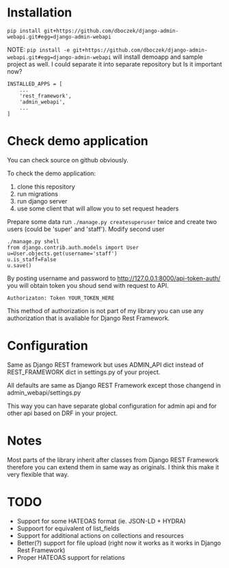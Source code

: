 Installation
============
`pip install git+https://github.com/dboczek/django-admin-webapi.git#egg=django-admin-webapi`

NOTE: `pip install -e git+https://github.com/dboczek/django-admin-webapi.git#egg=django-admin-webapi` will install demoapp and sample project as well. I could separate it into separate repository but Is it important now?


```
INSTALLED_APPS = [
    ...
    'rest_framework',
    'admin_webapi',
    ...
]

```

Check demo application
======================
You can check source on github obviously.

To check the demo application:
1. clone this repository
2. run migrations
3. run django server
4. use some client that will allow you to set request headers

Prepare some data run `./manage.py createsuperuser` twice and create two users (could be 'super' and 'staff').
Modify second user

```
./manage.py shell
from django.contrib.auth.models import User
u=User.objects.get(username='staff')
u.is_staff=False
u.save()

```

By posting username and password to
http://127.0.0.1:8000/api-token-auth/
you will obtain token you shoud send with request to API.

`Authorizaton: Token YOUR_TOKEN_HERE`

This method of authorization is not part of my library you can use any authorization that is avaliable for Django Rest Framework.


Configuration
=============
Same as Django REST framework but uses ADMIN_API dict instead of REST_FRAMEWORK dict in settings.py of your project.

All defaults are same as Django REST Framework except those changend in admin_webapi/settings.py

This way you can have separate global configuration for admin api and for other api based on DRF in your project.

Notes
=====
Most parts of the library inherit after classes from Django REST Framework therefore you can extend them in same way as originals.
I think this make it very flexible that way.


TODO
====

* Support for some HATEOAS format (ie. JSON-LD + HYDRA)
* Suppoort for equivalent of list_fields
* Support for additional actions on collections and resources
* Better(?) support for file upload (right now it works as it works in Django Rest Framework)
* Proper HATEOAS support for relations